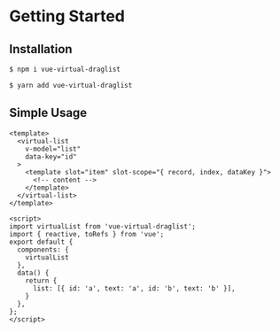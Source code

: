 # Getting Started

## Installation

```sh [npm]
$ npm i vue-virtual-draglist
```

```sh [yarn]
$ yarn add vue-virtual-draglist
```

## Simple Usage

```vue
<template>
  <virtual-list
    v-model="list"
    data-key="id"
  >
    <template slot="item" slot-scope="{ record, index, dataKey }">
      <!-- content -->
    </template>
  </virtual-list>
</template>

<script>
import virtualList from 'vue-virtual-draglist';
import { reactive, toRefs } from 'vue';
export default {
  components: {
    virtualList
  },
  data() {
    return {
      list: [{ id: 'a', text: 'a', id: 'b', text: 'b' }],
    }
  },
};
</script>
```
